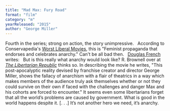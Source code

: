 ```yaml
---
title: "Mad Max: Fury Road"
format: "film"
category: "m"
yearReleased: "2015"
author: "George Miller"
---
```

Fourth in the series; strong on action, the story  unimpressive.
 
According to Conservapedia's <a href="http://www.conservapedia.com/Essay:Worst_Liberal_Movies">Worst Liberal  Movies</a>, this is "Feminist propaganda that endorses and celebrates anarchy."  Can't be all bad then.
 
 <a href="http://www.conservapedia.com/Essay:Worst_Liberal_Movies">Douglas French</a>  writes:
 
But is this really what anarchy would look like? R.  Brownell over at <a href="http://thelibertarianrepublic.com/mad-max-fury-road-review-life-under-anarchy-spoilers/"> <i>The Libertarian Republic</i></a> thinks so. In describing the movie he  writes, "This post-apocalyptic reality devised by franchise creator and director  George Miller, shows the fallacy of anarchism with a flair of theatrics in a way  which makes members of the audience truly ask themselves whether or not they  could survive on their own if faced with the challenges and danger Max and his  cohorts are forced to encounter."
It seems even some libertarians forget that all the  world’s problems are caused by government. What is good in the world happens  despite it.
[. . .] It’s not another hero we need, it’s anarchy.